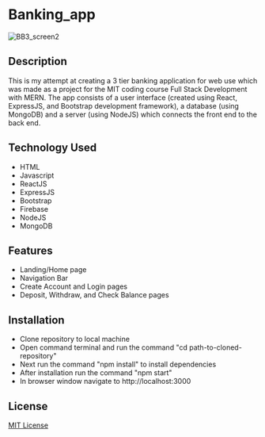 # Banking_app
![BB3_screen2](https://github.com/breakdoogle/Banking_app/assets/110855949/278ec3ea-afa5-4111-89f9-f6f775ed8162)

## Description
This is my attempt at creating a 3 tier banking application for web use which was made as a project for the MIT coding course Full Stack Development with MERN. The app consists of a user interface (created using React, ExpressJS, and Bootstrap development framework), a database (using MongoDB) and a server (using NodeJS) which connects the front end to the back end. 

## Technology Used
- HTML
- Javascript
- ReactJS
- ExpressJS
- Bootstrap
- Firebase
- NodeJS
- MongoDB

## Features
- Landing/Home page
- Navigation Bar
- Create Account and Login pages
- Deposit, Withdraw, and Check Balance pages

## Installation
- Clone repository to local machine
- Open command terminal and run the command "cd path-to-cloned-repository"
- Next run the command "npm install" to install dependencies
- After installation run the command "npm start"
- In browser window navigate to http://localhost:3000

## License
[MIT License](https://github.com/breakdoogle/Banking_app/blob/main/LICENSE)
